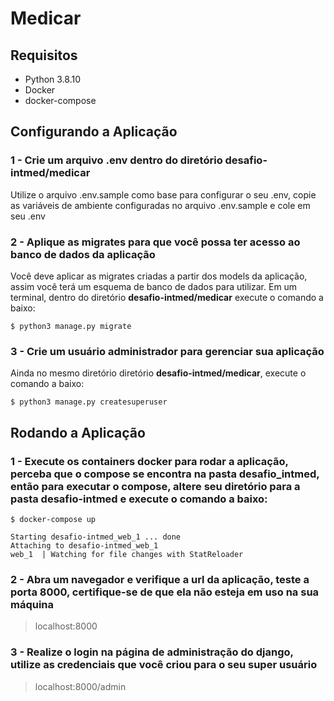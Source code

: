 # Medicar

## Requisitos
- Python 3.8.10
- Docker
- docker-compose

## Configurando a Aplicação

### 1 - Crie um arquivo .env dentro do diretório **desafio-intmed/medicar**
Utilize o arquivo .env.sample como base para configurar o seu .env, copie as 
variáveis de ambiente configuradas no arquivo .env.sample e cole em seu .env

### 2 - Aplique as migrates para que você possa ter acesso ao banco de dados da aplicação
Você deve aplicar as migrates criadas a partir dos models da aplicação, assim você
terá um esquema de banco de dados para utilizar. Em um terminal, dentro do diretório 
**desafio-intmed/medicar** execute o comando a baixo:
~~~Shel
$ python3 manage.py migrate
~~~

### 3 - Crie um usuário administrador para gerenciar sua aplicação
Ainda no mesmo diretório diretório **desafio-intmed/medicar**, execute o comando a baixo:
~~~Shel
$ python3 manage.py createsuperuser
~~~

## Rodando a Aplicação

### 1 - Execute os containers docker para rodar a aplicação, perceba que o compose se encontra na pasta **desafio_intmed**, então para executar o compose, altere seu diretório para a pasta **desafio-intmed** e execute o comando a baixo:
~~~Shel
$ docker-compose up 
~~~

~~~Shel
Starting desafio-intmed_web_1 ... done
Attaching to desafio-intmed_web_1
web_1  | Watching for file changes with StatReloader
~~~

### 2 - Abra um navegador e verifique a url da aplicação, teste a porta 8000, certifique-se de que ela não esteja em uso na sua máquina
> localhost:8000

### 3 - Realize o login na página de administração do django, utilize as credenciais que você criou para o seu super usuário
> localhost:8000/admin
